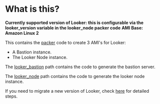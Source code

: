 # What is this?

**Currently supported version of Looker: this is configurable via the looker_version variable in the looker_node packer code**
**AMI Base: Amazon Linux 2**

This contains the [packer](https://packer.io/) code to create 3 AMI's for Looker:

* A Bastion instance.
* The Looker Node instance.

The [looker_bastion](https://github.com/turnerlabs/looker_stack_aws_ec2_ami/blob/master/looker_bastion/README.md) path contains the code to generate the bastion server.

The [looker_node](https://github.com/turnerlabs/looker_stack_aws_ec2_ami/blob/master/looker_node/README.md) path contains the code to generate the looker node instance.

If you need to migrate a new version of Looker, check [here](https://github.com/turnerlabs/looker_stack_aws_ec2_tf) for detailed steps.
